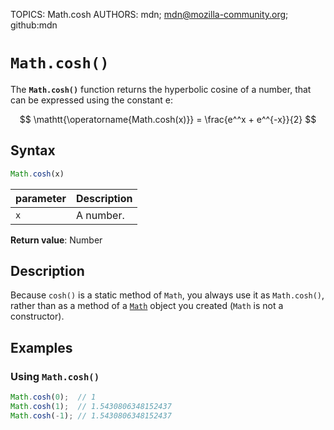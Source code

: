 TOPICS: Math.cosh
AUTHORS: mdn; mdn@mozilla-community.org; github:mdn

# `Math.cosh()`

The **`Math.cosh()`** function returns the hyperbolic cosine of a number, that can be expressed
using the constant e:

$$
\mathtt{\operatorname{Math.cosh(x)}} = \frac{e^^x + e^^{-x}}{2}
$$

## Syntax

```javascript
Math.cosh(x)
```

| parameter | Description |
| :-- | :-- |
| `x` | A number. |

**Return value**: Number

## Description

Because `cosh()` is a static method of `Math`, you always use it as `Math.cosh()`, rather than as a
method of a [`Math`](/en/webfrontend/Math) object you created (`Math` is not a constructor).

## Examples

### Using `Math.cosh()`

```javascript
Math.cosh(0);  // 1
Math.cosh(1);  // 1.5430806348152437
Math.cosh(-1); // 1.5430806348152437
```
